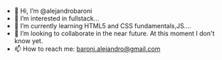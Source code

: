 - 👋 Hi, I’m @alejandrobaroni
- 👀 I’m interested in fullstack...
- 🌱 I’m currently learning HTML5 and CSS fundamentals,JS....  
- 💞️ I’m looking to collaborate in the near future. At this moment I don't know yet.
- 📫 How to reach me: baroni.alejandro@gmail.com

<!---
alejandrobaroni/alejandrobaroni is a ✨ special ✨ repository because its `README.md` (this file) appears on your GitHub profile.
You can click the Preview link to take a look at your changes.
--->

